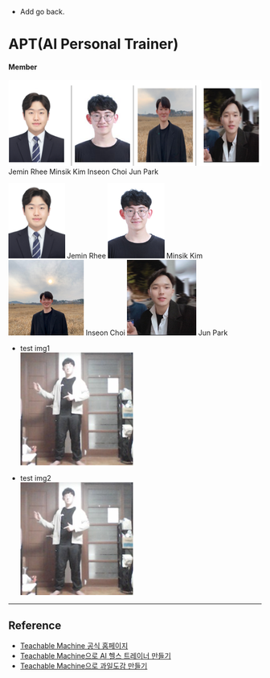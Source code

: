 - Add go back.

# APT(AI Personal Trainer)

#### Member
![](img/people_all.png)
Jemin Rhee       Minsik Kim          Inseon Choi          Jun Park


<img height="150" src="img/people1.jpg">  
Jemin Rhee  

<img height="150" src="img/people2.jpg">  
Minsik Kim  

<img height="150" src="img/people3.jpg">  
Inseon Choi  

<img height="150" src="img/people4.jpg">  
Jun Park


- test img1  
![](img/1.jpg) 

- test img2  
![](img/2.jpg) 




------------------------------


## Reference
- [Teachable Machine 공식 홈페이지](https://teachablemachine.withgoogle.com/)
- [Teachable Machine으로 AI 헬스 트레이너 만들기](https://www.youtube.com/watch?v=9SwdGFzFb5Y)
- [Teachable Machine으로 과일도감 만들기](https://www.youtube.com/watch?v=USQGTW34lO8)
